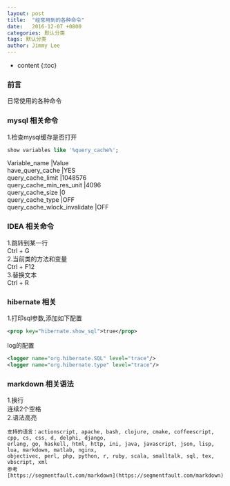 ```yaml
---
layout: post
title:  "经常用到的各种命令"
date:   2016-12-07 +0800
categories: 默认分类
tags: 默认分类
author: Jimmy Lee
---
```


* content
{:toc}

### 前言
日常使用的各种命令

### mysql 相关命令 ###
1.检查mysql缓存是否打开  

```sql
show variables like '%query_cache%';
``` 

Variable_name       			|Value   
have_query_cache				|YES  
query_cache_limit				|1048576  
query_cache_min_res_unit		|4096  
query_cache_size				|0  
query_cache_type				|OFF  
query_cache_wlock_invalidate	|OFF  

### IDEA 相关命令
1.跳转到某一行  
Ctrl + G  
2.当前类的方法和变量  
Ctrl + F12  
3.替换文本  
Ctrl + R  

### hibernate 相关 
1.打印sql参数,添加如下配置

```xml
<prop key="hibernate.show_sql">true</prop>  
```

log的配置

```xml
<logger name="org.hibernate.SQL" level="trace"/>
<logger name="org.hibernate.type" level="trace"/>
```

### markdown 相关语法
1.换行  
连续2个空格  
2.语法高亮     
```后面加语言  
支持的语言：actionscript, apache, bash, clojure, cmake, coffeescript, cpp, cs, css, d, delphi, django, 
erlang, go, haskell, html, http, ini, java, javascript, json, lisp, lua, markdown, matlab, nginx, 
objectivec, perl, php, python, r, ruby, scala, smalltalk, sql, tex, vbscript, xml  
参考  
[https://segmentfault.com/markdown](https://segmentfault.com/markdown)
